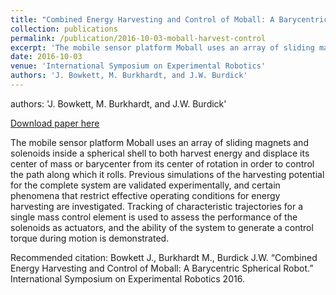 ```yaml
---
title: "Combined Energy Harvesting and Control of Moball: A Barycentric Spherical Robot"
collection: publications
permalink: /publication/2016-10-03-moball-harvest-control
excerpt: 'The mobile sensor platform Moball uses an array of sliding magnets and solenoids inside a spherical shell to both harvest energy and displace its center of mass or barycenter from its center of rotation in order to control the path along which it rolls. Previous simulations of the harvesting potential for the complete system are validated experimentally, and certain phenomena that restrict effective operating conditions for energy harvesting are investigated. Tracking of characteristic trajectories for a single mass control element is used to assess the performance of the solenoids as actuators, and the ability of the system to generate a control torque during motion is demonstrated.'
date: 2016-10-03
venue: 'International Symposium on Experimental Robotics'
authors: 'J. Bowkett, M. Burkhardt, and J.W. Burdick'
---
```

authors: 'J. Bowkett, M. Burkhardt, and J.W. Burdick'

<a href='https://link.springer.com/chapter/10.1007/978-3-319-50115-4_7'>Download paper here</a>

The mobile sensor platform Moball uses an array of sliding magnets and solenoids inside a spherical shell to both harvest energy and displace its center of mass or barycenter from its center of rotation in order to control the path along which it rolls. Previous simulations of the harvesting potential for the complete system are validated experimentally, and certain phenomena that restrict effective operating conditions for energy harvesting are investigated. Tracking of characteristic trajectories for a single mass control element is used to assess the performance of the solenoids as actuators, and the ability of the system to generate a control torque during motion is demonstrated.

Recommended citation: Bowkett J., Burkhardt M., Burdick J.W. “Combined Energy Harvesting and Control of Moball: A Barycentric Spherical Robot.” International Symposium on Experimental Robotics 2016.